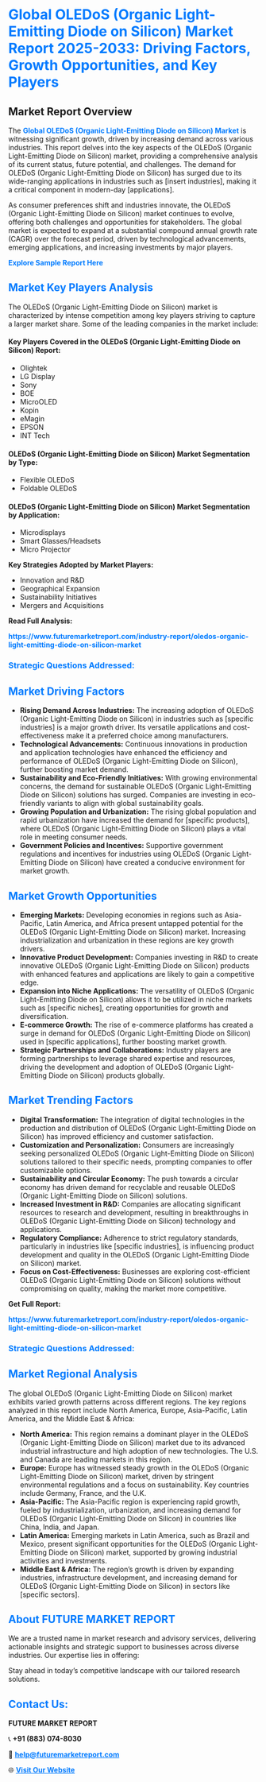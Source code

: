 <h1 style="color: #007BFF;">Global OLEDoS (Organic Light-Emitting Diode on Silicon) Market Report 2025-2033: Driving Factors, Growth Opportunities, and Key Players</h1>

<section id="overview">
<h2>Market Report Overview</h2>
<p>The <a href="https://www.futuremarketreport.com/industry-report/oledos-organic-light-emitting-diode-on-silicon-market" style="color: #007BFF; text-decoration: none;"><strong>Global OLEDoS (Organic Light-Emitting Diode on Silicon) Market</strong></a> is witnessing significant growth, driven by increasing demand across various industries. This report delves into the key aspects of the OLEDoS (Organic Light-Emitting Diode on Silicon) market, providing a comprehensive analysis of its current status, future potential, and challenges. The demand for OLEDoS (Organic Light-Emitting Diode on Silicon) has surged due to its wide-ranging applications in industries such as [insert industries], making it a critical component in modern-day [applications].</p>
<p>As consumer preferences shift and industries innovate, the OLEDoS (Organic Light-Emitting Diode on Silicon) market continues to evolve, offering both challenges and opportunities for stakeholders. The global market is expected to expand at a substantial compound annual growth rate (CAGR) over the forecast period, driven by technological advancements, emerging applications, and increasing investments by major players.</p>
</section>

<section id="overview">
<p><a href="https://www.futuremarketreport.com/request-sample/reportId=81476" style="color: #007BFF; text-decoration: none;"><strong>Explore Sample Report Here</strong></a></p>
</section>

<section id="key-players">
<h2 style="color: #007BFF;">Market Key Players Analysis</h2>
<p>The OLEDoS (Organic Light-Emitting Diode on Silicon) market is characterized by intense competition among key players striving to capture a larger market share. Some of the leading companies in the market include:</p>
<h4>Key Players Covered in the OLEDoS (Organic Light-Emitting Diode on Silicon) Report:</h4>
<ul><li>Olightek</li><li>LG Display</li><li>Sony</li><li>BOE</li><li>MicroOLED</li><li>Kopin</li><li>eMagin</li><li>EPSON</li><li>INT Tech</li></ul>
<h4>OLEDoS (Organic Light-Emitting Diode on Silicon) Market Segmentation by Type:</h4>
<ul><li>Flexible OLEDoS</li><li>Foldable OLEDoS</li></ul>

<h4>OLEDoS (Organic Light-Emitting Diode on Silicon) Market Segmentation by Application:</h4>
<ul><li>Microdisplays</li><li>Smart Glasses/Headsets</li><li>Micro Projector</li></ul>
<p><strong>Key Strategies Adopted by Market Players:</strong></p>
<ul>
<li>Innovation and R&D</li>
<li>Geographical Expansion</li>
<li>Sustainability Initiatives</li>
<li>Mergers and Acquisitions</li>
</ul>
</section>

<section>
<p><strong>Read Full Analysis: </strong></p><a href="https://www.futuremarketreport.com/industry-report/oledos-organic-light-emitting-diode-on-silicon-market" style="color: #007BFF; text-decoration: none;"><strong>https://www.futuremarketreport.com/industry-report/oledos-organic-light-emitting-diode-on-silicon-market</strong></a>
<h3 style="color: #007BFF;">Strategic Questions Addressed:</h3>
</section>

<section id="driving-factors">
<h2 style="color: #007BFF;">Market Driving Factors</h2>
<ul>
<li><strong>Rising Demand Across Industries:</strong> The increasing adoption of OLEDoS (Organic Light-Emitting Diode on Silicon) in industries such as [specific industries] is a major growth driver. Its versatile applications and cost-effectiveness make it a preferred choice among manufacturers.</li>
<li><strong>Technological Advancements:</strong> Continuous innovations in production and application technologies have enhanced the efficiency and performance of OLEDoS (Organic Light-Emitting Diode on Silicon), further boosting market demand.</li>
<li><strong>Sustainability and Eco-Friendly Initiatives:</strong> With growing environmental concerns, the demand for sustainable OLEDoS (Organic Light-Emitting Diode on Silicon) solutions has surged. Companies are investing in eco-friendly variants to align with global sustainability goals.</li>
<li><strong>Growing Population and Urbanization:</strong> The rising global population and rapid urbanization have increased the demand for [specific products], where OLEDoS (Organic Light-Emitting Diode on Silicon) plays a vital role in meeting consumer needs.</li>
<li><strong>Government Policies and Incentives:</strong> Supportive government regulations and incentives for industries using OLEDoS (Organic Light-Emitting Diode on Silicon) have created a conducive environment for market growth.</li>
</ul>
</section>

<section id="growth-opportunities">
<h2 style="color: #007BFF;">Market Growth Opportunities</h2>
<ul>
<li><strong>Emerging Markets:</strong> Developing economies in regions such as Asia-Pacific, Latin America, and Africa present untapped potential for the OLEDoS (Organic Light-Emitting Diode on Silicon) market. Increasing industrialization and urbanization in these regions are key growth drivers.</li>
<li><strong>Innovative Product Development:</strong> Companies investing in R&D to create innovative OLEDoS (Organic Light-Emitting Diode on Silicon) products with enhanced features and applications are likely to gain a competitive edge.</li>
<li><strong>Expansion into Niche Applications:</strong> The versatility of OLEDoS (Organic Light-Emitting Diode on Silicon) allows it to be utilized in niche markets such as [specific niches], creating opportunities for growth and diversification.</li>
<li><strong>E-commerce Growth:</strong> The rise of e-commerce platforms has created a surge in demand for OLEDoS (Organic Light-Emitting Diode on Silicon) used in [specific applications], further boosting market growth.</li>
<li><strong>Strategic Partnerships and Collaborations:</strong> Industry players are forming partnerships to leverage shared expertise and resources, driving the development and adoption of OLEDoS (Organic Light-Emitting Diode on Silicon) products globally.</li>
</ul>
</section>

<section id="trending-factors">
<h2 style="color: #007BFF;">Market Trending Factors</h2>
<ul>
<li><strong>Digital Transformation:</strong> The integration of digital technologies in the production and distribution of OLEDoS (Organic Light-Emitting Diode on Silicon) has improved efficiency and customer satisfaction.</li>
<li><strong>Customization and Personalization:</strong> Consumers are increasingly seeking personalized OLEDoS (Organic Light-Emitting Diode on Silicon) solutions tailored to their specific needs, prompting companies to offer customizable options.</li>
<li><strong>Sustainability and Circular Economy:</strong> The push towards a circular economy has driven demand for recyclable and reusable OLEDoS (Organic Light-Emitting Diode on Silicon) solutions.</li>
<li><strong>Increased Investment in R&D:</strong> Companies are allocating significant resources to research and development, resulting in breakthroughs in OLEDoS (Organic Light-Emitting Diode on Silicon) technology and applications.</li>
<li><strong>Regulatory Compliance:</strong> Adherence to strict regulatory standards, particularly in industries like [specific industries], is influencing product development and quality in the OLEDoS (Organic Light-Emitting Diode on Silicon) market.</li>
<li><strong>Focus on Cost-Effectiveness:</strong> Businesses are exploring cost-efficient OLEDoS (Organic Light-Emitting Diode on Silicon) solutions without compromising on quality, making the market more competitive.</li>
</ul>
</section>

<section>
<p><strong>Get Full Report: </strong></p><a href="https://www.futuremarketreport.com/industry-report/oledos-organic-light-emitting-diode-on-silicon-market" style="color: #007BFF; text-decoration: none;"><strong>https://www.futuremarketreport.com/industry-report/oledos-organic-light-emitting-diode-on-silicon-market</strong></a>
<h3 style="color: #007BFF;">Strategic Questions Addressed:</h3>
</section>


<section id="regional-analysis">
<h2 style="color: #007BFF;">Market Regional Analysis</h2>
<p>The global OLEDoS (Organic Light-Emitting Diode on Silicon) market exhibits varied growth patterns across different regions. The key regions analyzed in this report include North America, Europe, Asia-Pacific, Latin America, and the Middle East & Africa:</p>
<ul>
<li><strong>North America:</strong> This region remains a dominant player in the OLEDoS (Organic Light-Emitting Diode on Silicon) market due to its advanced industrial infrastructure and high adoption of new technologies. The U.S. and Canada are leading markets in this region.</li>
<li><strong>Europe:</strong> Europe has witnessed steady growth in the OLEDoS (Organic Light-Emitting Diode on Silicon) market, driven by stringent environmental regulations and a focus on sustainability. Key countries include Germany, France, and the U.K.</li>
<li><strong>Asia-Pacific:</strong> The Asia-Pacific region is experiencing rapid growth, fueled by industrialization, urbanization, and increasing demand for OLEDoS (Organic Light-Emitting Diode on Silicon) in countries like China, India, and Japan.</li>
<li><strong>Latin America:</strong> Emerging markets in Latin America, such as Brazil and Mexico, present significant opportunities for the OLEDoS (Organic Light-Emitting Diode on Silicon) market, supported by growing industrial activities and investments.</li>
<li><strong>Middle East & Africa:</strong> The region’s growth is driven by expanding industries, infrastructure development, and increasing demand for OLEDoS (Organic Light-Emitting Diode on Silicon) in sectors like [specific sectors].</li>
</ul>
</section>

<footer>
<h2 style="color: #007BFF;">About FUTURE MARKET REPORT</h2>
<p>We are a trusted name in market research and advisory services, delivering actionable insights and strategic support to businesses across diverse industries. Our expertise lies in offering:</p>

<p>Stay ahead in today’s competitive landscape with our tailored research solutions.</p>

<h2 style="color: #007BFF;">Contact Us:</h2>
<p><strong>FUTURE MARKET REPORT</strong></p>
<p>📞 <strong>+91 (883) 074-8030</strong></p>
<p>📧 <strong><a href="mailto:help@futuremarketreport.com" style="color: #007BFF;">help@futuremarketreport.com</a></strong></p>
<p>🌐 <strong><a href="https://www.futuremarketreport.com/" style="color: #007BFF;">Visit Our Website</a></strong></p>
</footer>
